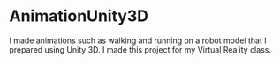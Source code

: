 # AnimationUnity3D
I made animations such as walking and running on a robot model that I prepared using Unity 3D. I made this project for my Virtual Reality class.

